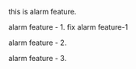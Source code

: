 this is alarm feature.

alarm feature - 1.
fix alarm feature-1

alarm feature - 2.

alarm feature - 3.